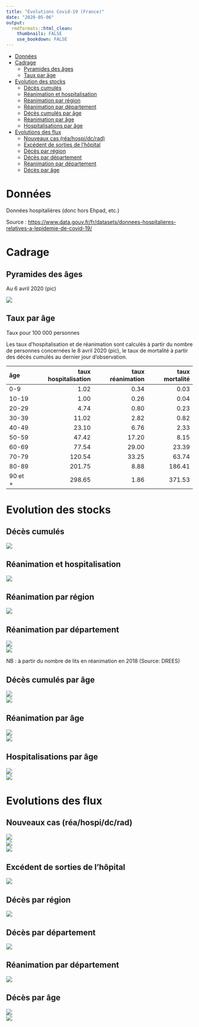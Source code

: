 ```yaml
---
title: "Evolutions Covid-19 (France)"
date: "2020-05-06"
output:
  rmdformats::html_clean:
    thumbnails: FALSE 
    use_bookdown: FALSE 
---
```


-   [Données](#données)
-   [Cadrage](#cadrage)
    -   [Pyramides des âges](#pyramides-des-âges)
    -   [Taux par âge](#taux-par-âge)
-   [Evolution des stocks](#evolution-des-stocks)
    -   [Décès cumulés](#décès-cumulés)
    -   [Réanimation et
        hospitalisation](#réanimation-et-hospitalisation)
    -   [Réanimation par région](#réanimation-par-région)
    -   [Réanimation par département](#réanimation-par-département)
    -   [Décès cumulés par âge](#décès-cumulés-par-âge)
    -   [Réanimation par âge](#réanimation-par-âge)
    -   [Hospitalisations par âge](#hospitalisations-par-âge)
-   [Evolutions des flux](#evolutions-des-flux)
    -   [Nouveaux cas (réa/hospi/dc/rad)](#nouveaux-cas-réahospidcrad)
    -   [Excédent de sorties de
        l’hôpital](#excédent-de-sorties-de-lhôpital)
    -   [Décès par région](#décès-par-région)
    -   [Décès par département](#décès-par-département)
    -   [Réanimation par département](#réanimation-par-département-1)
    -   [Décès par âge](#décès-par-âge)

Données
=======

Données hospitalières (donc hors Ehpad, etc.)

Source :
<a href="https://www.data.gouv.fr/fr/datasets/donnees-hospitalieres-relatives-a-lepidemie-de-covid-19/" class="uri">https://www.data.gouv.fr/fr/datasets/donnees-hospitalieres-relatives-a-lepidemie-de-covid-19/</a>

Cadrage
=======

Pyramides des âges
------------------

Au 6 avril 2020 (pic)

<img src="Evolutions_Covid-19_France_files/figure-markdown_github/pyra-1.png" style="display: block; margin: auto;" />

Taux par âge
------------

Taux pour 100 000 personnes

Les taux d’hospitalisation et de réanimation sont calculés à partir du
nombre de personnes concernées le 8 avril 2020 (pic), le taux de
mortalité à partir des décès cumulés au dernier jour d’observation.

| âge     |  taux hospitalisation|  taux réanimation|  taux mortalité|
|:--------|---------------------:|-----------------:|---------------:|
| 0-9     |                  1.02|              0.34|            0.03|
| 10-19   |                  1.00|              0.26|            0.04|
| 20-29   |                  4.74|              0.80|            0.23|
| 30-39   |                 11.02|              2.82|            0.82|
| 40-49   |                 23.10|              6.76|            2.33|
| 50-59   |                 47.42|             17.20|            8.15|
| 60-69   |                 77.54|             29.00|           23.39|
| 70-79   |                120.54|             33.25|           63.74|
| 80-89   |                201.75|              8.88|          186.41|
| 90 et + |                298.65|              1.86|          371.53|

Evolution des stocks
====================

Décès cumulés
-------------

<img src="Evolutions_Covid-19_France_files/figure-markdown_github/dc_cum-1.png" style="display: block; margin: auto;" />

Réanimation et hospitalisation
------------------------------

<img src="Evolutions_Covid-19_France_files/figure-markdown_github/stocks_reahospi-1.png" style="display: block; margin: auto;" />

Réanimation par région
----------------------

<img src="Evolutions_Covid-19_France_files/figure-markdown_github/stocks_rea_region-1.png" style="display: block; margin: auto;" />

Réanimation par département
---------------------------

<img src="Evolutions_Covid-19_France_files/figure-markdown_github/stocks_rea_dept-1.png" style="display: block; margin: auto;" />

<img src="Evolutions_Covid-19_France_files/figure-markdown_github/taux_occup_dept-1.png" style="display: block; margin: auto;" />

NB : à partir du nombre de lits en réanimation en 2018 (Source: DREES)

Décès cumulés par âge
---------------------

<img src="Evolutions_Covid-19_France_files/figure-markdown_github/dc_cum_age1-1.png" style="display: block; margin: auto;" />

<img src="Evolutions_Covid-19_France_files/figure-markdown_github/dc_cum_age2-1.png" style="display: block; margin: auto;" />

Réanimation par âge
-------------------

<img src="Evolutions_Covid-19_France_files/figure-markdown_github/stocks_rea_age1-1.png" style="display: block; margin: auto;" />

<img src="Evolutions_Covid-19_France_files/figure-markdown_github/stocks_rea_age2-1.png" style="display: block; margin: auto;" />

Hospitalisations par âge
------------------------

<img src="Evolutions_Covid-19_France_files/figure-markdown_github/stocks_hosp_age1-1.png" style="display: block; margin: auto;" />

<img src="Evolutions_Covid-19_France_files/figure-markdown_github/stocks_hosp_age2-1.png" style="display: block; margin: auto;" />

Evolutions des flux
===================

Nouveaux cas (réa/hospi/dc/rad)
-------------------------------

<img src="Evolutions_Covid-19_France_files/figure-markdown_github/nouveaux1-1.png" style="display: block; margin: auto;" />

<img src="Evolutions_Covid-19_France_files/figure-markdown_github/nouveaux2-1.png" style="display: block; margin: auto;" />

<img src="Evolutions_Covid-19_France_files/figure-markdown_github/nouveauxrel1-1.png" style="display: block; margin: auto;" />

Excédent de sorties de l’hôpital
--------------------------------

<img src="Evolutions_Covid-19_France_files/figure-markdown_github/excedent-1.png" style="display: block; margin: auto;" />

Décès par région
----------------

<img src="Evolutions_Covid-19_France_files/figure-markdown_github/new_dc_region-1.png" style="display: block; margin: auto;" />

Décès par département
---------------------

<img src="Evolutions_Covid-19_France_files/figure-markdown_github/new_dc_dept-1.png" style="display: block; margin: auto;" />

Réanimation par département
---------------------------

<img src="Evolutions_Covid-19_France_files/figure-markdown_github/new_rea_dept-1.png" style="display: block; margin: auto;" />

Décès par âge
-------------

<img src="Evolutions_Covid-19_France_files/figure-markdown_github/new_dc_age1-1.png" style="display: block; margin: auto;" />

<img src="Evolutions_Covid-19_France_files/figure-markdown_github/new_dc_age2-1.png" style="display: block; margin: auto;" />
